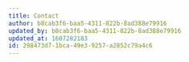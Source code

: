 ```yaml
---
title: Contact
author: b8cab3f6-baa5-4311-822b-8ad388e79916
updated_by: b8cab3f6-baa5-4311-822b-8ad388e79916
updated_at: 1607282183
id: 298473d7-1bca-49e3-9257-a2852c79a4c6
---
```

